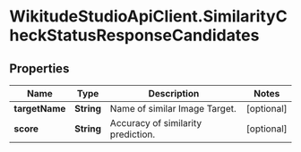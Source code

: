 # WikitudeStudioApiClient.SimilarityCheckStatusResponseCandidates

## Properties
Name | Type | Description | Notes
------------ | ------------- | ------------- | -------------
**targetName** | **String** | Name of similar Image Target. | [optional] 
**score** | **String** | Accuracy of similarity prediction. | [optional] 


